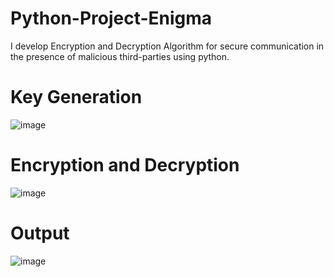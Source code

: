 # Python-Project-Enigma
I develop Encryption and Decryption Algorithm for secure communication in the presence of malicious third-parties using python. 

# Key Generation
![image](https://user-images.githubusercontent.com/107295126/194882783-e252a4ec-5a9d-4397-9d9f-cae439fdff5e.png)

# Encryption and Decryption
![image](https://user-images.githubusercontent.com/107295126/194883443-35bd6938-869f-4b4f-a0b7-07a498ef86c8.png)

# Output
![image](https://user-images.githubusercontent.com/107295126/194882470-a6f0f110-e911-40f1-9499-80311ffe69b3.png)
